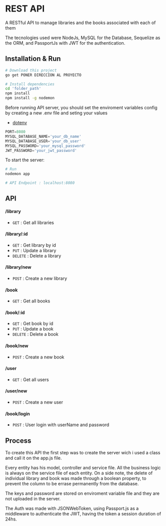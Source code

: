 # REST API

A RESTful API to manage libraries and the books associated with each of them

The tecnologies used were NodeJs, MySQL for the Database, Sequelize as the ORM, and PassportJs with JWT for the authentication.

## Installation & Run

```bash
# Download this project
go get PONER DIRECCION AL PROYECTO
```

```bash
# Install dependencies
cd 'folder_path'
npm install
npm install -g nodemon
```

Before running API server, you should set the enviroment variables config by creating a new .env file and seting your values

- [dotenv
  ](https://www.npmjs.com/package/dotenv)

```go
PORT=8080
MYSQL_DATABASE_NAME='your_db_name'
MYSQL_DATABASE_USER='your_db_user'
MYSQL_PASSWORD='your_mysql_password'
JWT_PASSWORD='your_jwt_password'
```

To start the server:

```bash
# Run
nodemon app

# API Endpoint : localhost:8080
```

## API

#### /library

- `GET` : Get all libraries

#### /library/:id

- `GET` : Get library by id
- `PUT` : Update a library
- `DELETE` : Delete a library

#### /library/new

- `POST` : Create a new library

#### /book

- `GET` : Get all books

#### /book/:id

- `GET` : Get book by id
- `PUT` : Update a book
- `DELETE` : Delete a book

#### /book/new

- `POST` : Create a new book

#### /user

- `GET` : Get all users

#### /user/new

- `POST` : Create a new user

#### /book/login

- `POST` : User login with userName and password

## Process

To create this API the first step was to create the server wich i used a class and call it on the app.js file.

Every entity has his model, controller and service file. All the business logic is always on the service file of each entity. On a side note, the delete of individual library and book was made through a boolean property, to prevent the column to be errase permanently from the database.

The keys and password are stored on enviroment variable file and they are not uploaded in the server.

The Auth was made with JSONWebToken, using Passport.js as a middleware to authenticate the JWT, having the token a session duration of 24hs.
